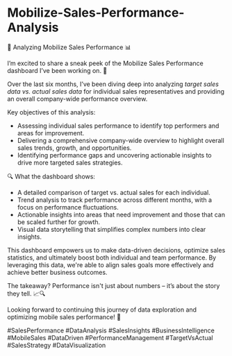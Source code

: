 # Mobilize-Sales-Performance-Analysis

🚀 Analyzing Mobilize Sales Performance 📊

I’m excited to share a sneak peek of the Mobilize Sales Performance dashboard I’ve been working on. 📱

Over the last six months, I’ve been diving deep into analyzing *target sales data vs. actual sales data* for individual sales representatives and providing an overall company-wide performance overview.

Key objectives of this analysis:
- Assessing individual sales performance to identify top performers and areas for improvement. 
- Delivering a comprehensive company-wide overview to highlight overall sales trends, growth, and opportunities.
- Identifying performance gaps and uncovering actionable insights to drive more targeted sales strategies.

🔍 What the dashboard shows:
- A detailed comparison of target vs. actual sales for each individual.
- Trend analysis to track performance across different months, with a focus on performance fluctuations.
- Actionable insights into areas that need improvement and those that can be scaled further for growth.
- Visual data storytelling that simplifies complex numbers into clear insights.

This dashboard empowers us to make data-driven decisions, optimize sales statistics, and ultimately boost both individual and team performance. By leveraging this data, we're able to align sales goals more effectively and achieve better business outcomes.

The takeaway? Performance isn't just about numbers – it’s about the story they tell. 📈🔍

Looking forward to continuing this journey of data exploration and optimizing mobile sales performance! 🚀


#SalesPerformance #DataAnalysis #SalesInsights #BusinessIntelligence #MobileSales #DataDriven #PerformanceManagement #TargetVsActual #SalesStrategy #DataVisualization
